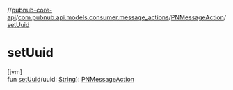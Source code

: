 //[pubnub-core-api](../../../index.md)/[com.pubnub.api.models.consumer.message_actions](../index.md)/[PNMessageAction](index.md)/[setUuid](set-uuid.md)

# setUuid

[jvm]\
fun [setUuid](set-uuid.md)(uuid: [String](https://kotlinlang.org/api/latest/jvm/stdlib/kotlin/-string/index.html)): [PNMessageAction](index.md)
